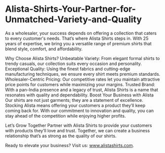 # Alista-Shirts-Your-Partner-for-Unmatched-Variety-and-Quality
As a wholesaler, your success depends on offering a collection that caters to every customer's needs. That’s where Alista Shirts steps in. With 25 years of expertise, we bring you a versatile range of premium shirts that blend style, comfort, and affordability.

Why Choose Alista Shirts?
Unbeatable Variety: From elegant formal shirts to trendy casuals, our collection suits every occasion and personality.
Exceptional Quality: Using the finest fabrics and cutting-edge manufacturing techniques, we ensure every shirt meets premium standards.
Wholesaler-Centric Pricing: Our competitive rates let you maintain attractive price points for customers while maximizing your margins.
Trusted Brand: With a pan-India presence and a legacy of trust, Alista Shirts is a name that resonates with quality and dependability.
Boost Your Business with Alista
Our shirts are not just garments; they are a statement of excellence. Stocking Alista means offering your customers a product they’ll keep coming back for. With our commitment to innovation and quality, you can stay ahead of the competition while enjoying higher profits.

Let’s Grow Together
Partner with Alista Shirts to provide your customers with products they’ll love and trust. Together, we can create a business relationship that’s as strong as the quality of our shirts.

Ready to elevate your business? Visit us: www.alistashirts.com.

